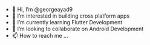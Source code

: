 - 👋 Hi, I’m @georgeayad9
- 👀 I’m interested in building cross platform apps
- 🌱 I’m currently learning Flutter Development
- 💞️ I’m looking to collaborate on Android Development
- 📫 How to reach me ...

<!---
georgeayad9/georgeayad9 is a ✨ special ✨ repository because its `README.md` (this file) appears on your GitHub profile.
You can click the Preview link to take a look at your changes.
--->
